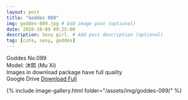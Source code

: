 ```yaml
---
layout: post
title: "Goddes 089"
img: goddes-089.jpg # Add image post (optional)
date: 2020-10-09 09:25:00
description: Sexy girl. # Add post description (optional)
tag: [cute, sexy, goddes]
---
```

Goddes No.089  
Model: 沐熙 (Mu Xi)                                          
Images in download package have full quality                    
Google Drive [Download Full](http://gestyy.com/ee8gGt)

{% include image-gallery.html folder="/assets/img/goddes-089/" %}
